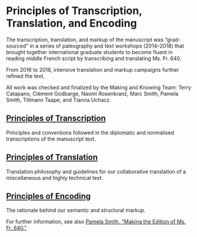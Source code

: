 # Principles of Transcription, Translation, and Encoding

The transcription, translation, and markup of the manuscript was
“grad-sourced” in a series of paleography and text workshops
(2014–2018) that brought together international graduate students to
become fluent in reading middle French script by transcribing and
translating Ms. Fr. 640.

From 2016 to 2018, intensive translation and markup campaigns further
refined the text.

All work was checked and finalized by the Making and Knowing Team: Terry
Catapano, Clément Godbarge, Naomi Rosenkranz, Marc Smith, Pamela Smith,
Tillmann Taape, and Tianna Uchacz.

## [Principles of Transcription](/#content/research+resources/principles-transcription)

Principles and conventions followed in the diplomatic and normalised transcriptions of the manuscript text.

## [Principles of Translation](/#content/research+resources/principles-translation)

Translation philosophy and guidelines for our collaborative translation of a miscellaneous and highly technical text.

## [Principles of Encoding](/#content/research+resources/principles-encoding)

The rationale behind our semantic and structural markup.

For further information, see also [Pamela Smith, "Making the Edition of Ms. Fr. 640."](/#essays/ann_329_ie_19)